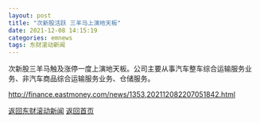 ```yaml
---
layout: post
title: "次新股活跃 三羊马上演地天板"
date: 2021-12-08 14:15:19
categories: emnews
tags: 东财滚动新闻
---
```


次新股三羊马触及涨停一度上演地天板。公司主要从事汽车整车综合运输服务业务、非汽车商品综合运输服务业务、仓储服务。

<http://finance.eastmoney.com/news/1353,202112082207051842.html>

[返回东财滚动新闻](//finews.zning.me/emnews/)
[返回首页](//finews.zning.me/)